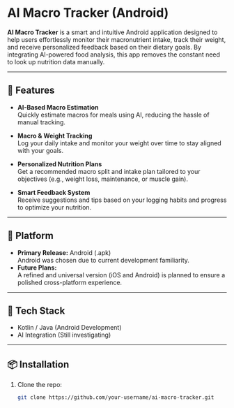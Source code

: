 # AI Macro Tracker (Android)

**AI Macro Tracker** is a smart and intuitive Android application designed to help users effortlessly monitor their macronutrient intake, track their weight, and receive personalized feedback based on their dietary goals. By integrating AI-powered food analysis, this app removes the constant need to look up nutrition data manually.

---

## 🚀 Features

- **AI-Based Macro Estimation**  
  Quickly estimate macros for meals using AI, reducing the hassle of manual tracking.

- **Macro & Weight Tracking**  
  Log your daily intake and monitor your weight over time to stay aligned with your goals.

- **Personalized Nutrition Plans**  
  Get a recommended macro split and intake plan tailored to your objectives (e.g., weight loss, maintenance, or muscle gain).

- **Smart Feedback System**  
  Receive suggestions and tips based on your logging habits and progress to optimize your nutrition.

---

## 📱 Platform

- **Primary Release:** Android (.apk)  
  Android was chosen due to current development familiarity.  
- **Future Plans:**  
  A refined and universal version (iOS and Android) is planned to ensure a polished cross-platform experience.

---

## 🔧 Tech Stack

- Kotlin / Java (Android Development)
- AI Integration (Still investigating)

---

## 📦 Installation

1. Clone the repo:  
   ```bash
   git clone https://github.com/your-username/ai-macro-tracker.git
